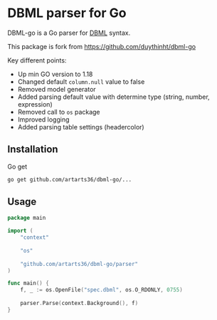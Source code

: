 # DBML parser for Go

DBML-go is a Go parser for [DBML](https://www.dbml.org) syntax.

This package is fork from https://github.com/duythinht/dbml-go

Key different points:
* Up min GO version to 1.18
* Changed default `column.null` value to false
* Removed model generator
* Added parsing default value with determine type (string, number, expression)
* Removed call to `os` package
* Improved logging
* Added parsing table settings (headercolor)

## Installation

Go get

```bash
go get github.com/artarts36/dbml-go/...
```

## Usage

```go
package main

import (
	"context"
	
	"os"
	
	"github.com/artarts36/dbml-go/parser"
)

func main() {
	f, _ := os.OpenFile("spec.dbml", os.O_RDONLY, 0755)
	
	parser.Parse(context.Background(), f)
}
```
